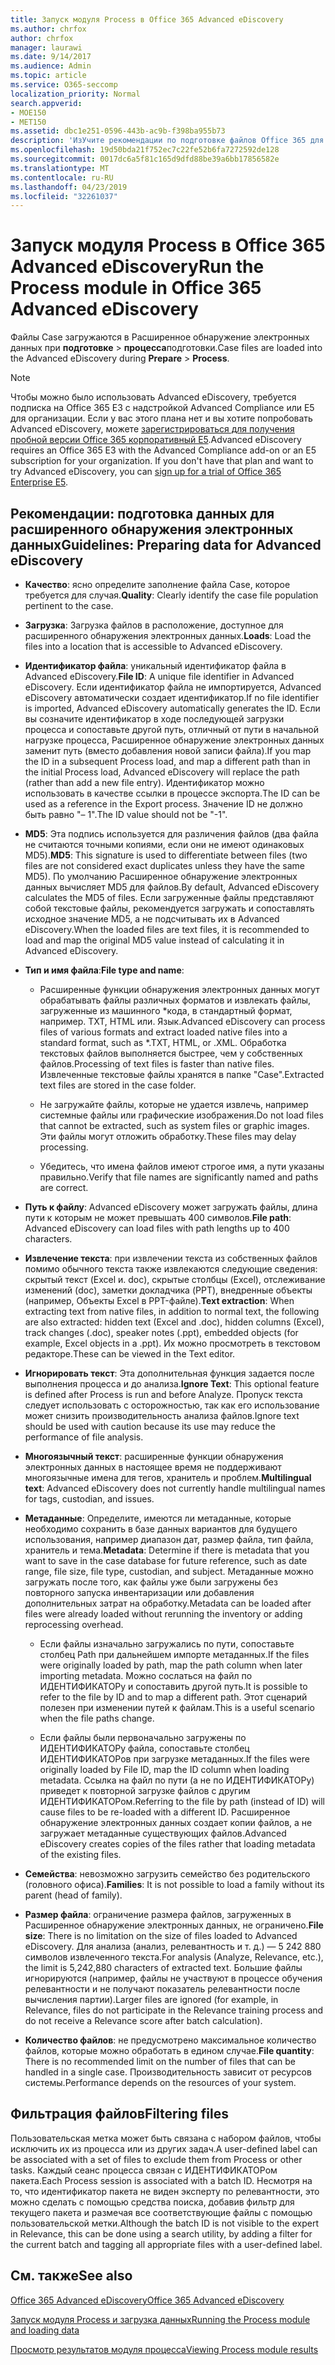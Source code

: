 ```yaml
---
title: Запуск модуля Process в Office 365 Advanced eDiscovery
ms.author: chrfox
author: chrfox
manager: laurawi
ms.date: 9/14/2017
ms.audience: Admin
ms.topic: article
ms.service: O365-seccomp
localization_priority: Normal
search.appverid:
- MOE150
- MET150
ms.assetid: dbc1e251-0596-443b-ac9b-f398ba955b73
description: 'ИзУчите рекомендации по подготовке файлов Office 365 для анализа с помощью Office 365 Advanced eDiscovery.  '
ms.openlocfilehash: 19d50bda21f752ec7c22fe52b6fa7272592de128
ms.sourcegitcommit: 0017dc6a5f81c165d9dfd88be39a6bb17856582e
ms.translationtype: MT
ms.contentlocale: ru-RU
ms.lasthandoff: 04/23/2019
ms.locfileid: "32261037"
---
```

# <a name="run-the-process-module-in-office-365-advanced-ediscovery"></a><span data-ttu-id="15d68-103">Запуск модуля Process в Office 365 Advanced eDiscovery</span><span class="sxs-lookup"><span data-stu-id="15d68-103">Run the Process module in Office 365 Advanced eDiscovery</span></span>

<span data-ttu-id="15d68-104">Файлы Case загружаются в Расширенное обнаружение электронных данных при **подготовке** \> **процесса**подготовки.</span><span class="sxs-lookup"><span data-stu-id="15d68-104">Case files are loaded into the Advanced eDiscovery during **Prepare** \> **Process**.</span></span> 
  
> [!NOTE]
> <span data-ttu-id="15d68-p101">Чтобы можно было использовать Advanced eDiscovery, требуется подписка на Office 365 E3 с надстройкой Advanced Compliance или E5 для организации. Если у вас этого плана нет и вы хотите попробовать Advanced eDiscovery, можете [зарегистрироваться для получения пробной версии Office 365 корпоративный E5](https://go.microsoft.com/fwlink/p/?LinkID=698279).</span><span class="sxs-lookup"><span data-stu-id="15d68-p101">Advanced eDiscovery requires an Office 365 E3 with the Advanced Compliance add-on or an E5 subscription for your organization. If you don't have that plan and want to try Advanced eDiscovery, you can [sign up for a trial of Office 365 Enterprise E5](https://go.microsoft.com/fwlink/p/?LinkID=698279).</span></span> 
  
## <a name="guidelines-preparing-data-for-advanced-ediscovery"></a><span data-ttu-id="15d68-107">Рекомендации: подготовка данных для расширенного обнаружения электронных данных</span><span class="sxs-lookup"><span data-stu-id="15d68-107">Guidelines: Preparing data for Advanced eDiscovery</span></span>

- <span data-ttu-id="15d68-108">**Качество**: ясно определите заполнение файла Case, которое требуется для случая.</span><span class="sxs-lookup"><span data-stu-id="15d68-108">**Quality**: Clearly identify the case file population pertinent to the case.</span></span>
    
- <span data-ttu-id="15d68-109">**Загрузка**: Загрузка файлов в расположение, доступное для расширенного обнаружения электронных данных.</span><span class="sxs-lookup"><span data-stu-id="15d68-109">**Loads**: Load the files into a location that is accessible to Advanced eDiscovery.</span></span>
    
- <span data-ttu-id="15d68-110">**Идентификатор файла**: уникальный идентификатор файла в Advanced eDiscovery.</span><span class="sxs-lookup"><span data-stu-id="15d68-110">**File ID**: A unique file identifier in Advanced eDiscovery.</span></span> <span data-ttu-id="15d68-111">Если идентификатор файла не импортируется, Advanced eDiscovery автоматически создает идентификатор.</span><span class="sxs-lookup"><span data-stu-id="15d68-111">If no file identifier is imported, Advanced eDiscovery automatically generates the ID.</span></span> <span data-ttu-id="15d68-112">Если вы созначите идентификатор в ходе последующей загрузки процесса и сопоставьте другой путь, отличный от пути в начальной нагрузке процесса, Расширенное обнаружение электронных данных заменит путь (вместо добавления новой записи файла).</span><span class="sxs-lookup"><span data-stu-id="15d68-112">If you map the ID in a subsequent Process load, and map a different path than in the initial Process load, Advanced eDiscovery will replace the path (rather than add a new file entry).</span></span> <span data-ttu-id="15d68-113">Идентификатор можно использовать в качестве ссылки в процессе экспорта.</span><span class="sxs-lookup"><span data-stu-id="15d68-113">The ID can be used as a reference in the Export process.</span></span> <span data-ttu-id="15d68-114">Значение ID не должно быть равно "– 1".</span><span class="sxs-lookup"><span data-stu-id="15d68-114">The ID value should not be "-1".</span></span>
    
- <span data-ttu-id="15d68-115">**MD5**: Эта подпись используется для различения файлов (два файла не считаются точными копиями, если они не имеют одинаковых MD5).</span><span class="sxs-lookup"><span data-stu-id="15d68-115">**MD5**: This signature is used to differentiate between files (two files are not considered exact duplicates unless they have the same MD5).</span></span> <span data-ttu-id="15d68-116">По умолчанию Расширенное обнаружение электронных данных вычисляет MD5 для файлов.</span><span class="sxs-lookup"><span data-stu-id="15d68-116">By default, Advanced eDiscovery calculates the MD5 of files.</span></span> <span data-ttu-id="15d68-117">Если загруженные файлы представляют собой текстовые файлы, рекомендуется загружать и сопоставлять исходное значение MD5, а не подсчитывать их в Advanced eDiscovery.</span><span class="sxs-lookup"><span data-stu-id="15d68-117">When the loaded files are text files, it is recommended to load and map the original MD5 value instead of calculating it in Advanced eDiscovery.</span></span>
    
- <span data-ttu-id="15d68-118">**Тип и имя файла**:</span><span class="sxs-lookup"><span data-stu-id="15d68-118">**File type and name**:</span></span>
    
  - <span data-ttu-id="15d68-119">Расширенные функции обнаружения электронных данных могут обрабатывать файлы различных форматов и извлекать файлы, загруженные из машинного \*кода, в стандартный формат, например. TXT, HTML или. Язык.</span><span class="sxs-lookup"><span data-stu-id="15d68-119">Advanced eDiscovery can process files of various formats and extract loaded native files into a standard format, such as \*.TXT, HTML, or .XML.</span></span> <span data-ttu-id="15d68-120">Обработка текстовых файлов выполняется быстрее, чем у собственных файлов.</span><span class="sxs-lookup"><span data-stu-id="15d68-120">Processing of text files is faster than native files.</span></span> <span data-ttu-id="15d68-121">Извлеченные текстовые файлы хранятся в папке "Case".</span><span class="sxs-lookup"><span data-stu-id="15d68-121">Extracted text files are stored in the case folder.</span></span>
    
  - <span data-ttu-id="15d68-122">Не загружайте файлы, которые не удается извлечь, например системные файлы или графические изображения.</span><span class="sxs-lookup"><span data-stu-id="15d68-122">Do not load files that cannot be extracted, such as system files or graphic images.</span></span> <span data-ttu-id="15d68-123">Эти файлы могут отложить обработку.</span><span class="sxs-lookup"><span data-stu-id="15d68-123">These files may delay processing.</span></span>
    
  - <span data-ttu-id="15d68-124">Убедитесь, что имена файлов имеют строгое имя, а пути указаны правильно.</span><span class="sxs-lookup"><span data-stu-id="15d68-124">Verify that file names are significantly named and paths are correct.</span></span>
    
- <span data-ttu-id="15d68-125">**Путь к файлу**: Advanced eDiscovery может загружать файлы, длина пути к которым не может превышать 400 символов.</span><span class="sxs-lookup"><span data-stu-id="15d68-125">**File path**: Advanced eDiscovery can load files with path lengths up to 400 characters.</span></span>
    
- <span data-ttu-id="15d68-126">**Извлечение текста**: при извлечении текста из собственных файлов помимо обычного текста также извлекаются следующие сведения: скрытый текст (Excel и. doc), скрытые столбцы (Excel), отслеживание изменений (doc), заметки докладчика (PPT), внедренные объекты (например, Объекты Excel в PPT-файле).</span><span class="sxs-lookup"><span data-stu-id="15d68-126">**Text extraction**: When extracting text from native files, in addition to normal text, the following are also extracted: hidden text (Excel and .doc), hidden columns (Excel), track changes (.doc), speaker notes (.ppt), embedded objects (for example, Excel objects in a .ppt).</span></span> <span data-ttu-id="15d68-127">Их можно просмотреть в текстовом редакторе.</span><span class="sxs-lookup"><span data-stu-id="15d68-127">These can be viewed in the Text editor.</span></span>
    
- <span data-ttu-id="15d68-128">**Игнорировать текст**: Эта дополнительная функция задается после выполнения процесса и до анализа.</span><span class="sxs-lookup"><span data-stu-id="15d68-128">**Ignore Text**: This optional feature is defined after Process is run and before Analyze.</span></span> <span data-ttu-id="15d68-129">Пропуск текста следует использовать с осторожностью, так как его использование может снизить производительность анализа файлов.</span><span class="sxs-lookup"><span data-stu-id="15d68-129">Ignore text should be used with caution because its use may reduce the performance of file analysis.</span></span>
    
- <span data-ttu-id="15d68-130">**Многоязычный текст**: расширенные функции обнаружения электронных данных в настоящее время не поддерживают многоязычные имена для тегов, хранитель и проблем.</span><span class="sxs-lookup"><span data-stu-id="15d68-130">**Multilingual text**: Advanced eDiscovery does not currently handle multilingual names for tags, custodian, and issues.</span></span>
    
- <span data-ttu-id="15d68-131">**Метаданные**: Определите, имеются ли метаданные, которые необходимо сохранить в базе данных вариантов для будущего использования, например диапазон дат, размер файла, тип файла, хранитель и тема.</span><span class="sxs-lookup"><span data-stu-id="15d68-131">**Metadata**: Determine if there is metadata that you want to save in the case database for future reference, such as date range, file size, file type, custodian, and subject.</span></span> <span data-ttu-id="15d68-132">Метаданные можно загружать после того, как файлы уже были загружены без повторного запуска инвентаризации или добавления дополнительных затрат на обработку.</span><span class="sxs-lookup"><span data-stu-id="15d68-132">Metadata can be loaded after files were already loaded without rerunning the inventory or adding reprocessing overhead.</span></span> 
    
  - <span data-ttu-id="15d68-133">Если файлы изначально загружались по пути, сопоставьте столбец Path при дальнейшем импорте метаданных.</span><span class="sxs-lookup"><span data-stu-id="15d68-133">If the files were originally loaded by path, map the path column when later importing metadata.</span></span> <span data-ttu-id="15d68-134">Можно сослаться на файл по ИДЕНТИФИКАТОРу и сопоставить другой путь.</span><span class="sxs-lookup"><span data-stu-id="15d68-134">It is possible to refer to the file by ID and to map a different path.</span></span> <span data-ttu-id="15d68-135">Этот сценарий полезен при изменении путей к файлам.</span><span class="sxs-lookup"><span data-stu-id="15d68-135">This is a useful scenario when the file paths change.</span></span>
    
  - <span data-ttu-id="15d68-136">Если файлы были первоначально загружены по ИДЕНТИФИКАТОРу файла, сопоставьте столбец ИДЕНТИФИКАТОРов при загрузке метаданных.</span><span class="sxs-lookup"><span data-stu-id="15d68-136">If the files were originally loaded by File ID, map the ID column when loading metadata.</span></span> <span data-ttu-id="15d68-137">Ссылка на файл по пути (а не по ИДЕНТИФИКАТОРу) приведет к повторной загрузке файлов с другим ИДЕНТИФИКАТОРом.</span><span class="sxs-lookup"><span data-stu-id="15d68-137">Referring to the file by path (instead of ID) will cause files to be re-loaded with a different ID.</span></span> <span data-ttu-id="15d68-138">Расширенное обнаружение электронных данных создает копии файлов, а не загружает метаданные существующих файлов.</span><span class="sxs-lookup"><span data-stu-id="15d68-138">Advanced eDiscovery creates copies of the files rather that loading metadata of the existing files.</span></span>
    
- <span data-ttu-id="15d68-139">**Семейства**: невозможно загрузить семейство без родительского (головного офиса).</span><span class="sxs-lookup"><span data-stu-id="15d68-139">**Families**: It is not possible to load a family without its parent (head of family).</span></span> 
    
- <span data-ttu-id="15d68-140">**Размер файла**: ограничение размера файлов, загруженных в Расширенное обнаружение электронных данных, не ограничено.</span><span class="sxs-lookup"><span data-stu-id="15d68-140">**File size**: There is no limitation on the size of files loaded to Advanced eDiscovery.</span></span> <span data-ttu-id="15d68-141">Для анализа (анализ, релевантность и т. д.) — 5 242 880 символов извлеченного текста.</span><span class="sxs-lookup"><span data-stu-id="15d68-141">For analysis (Analyze, Relevance, etc.), the limit is 5,242,880 characters of extracted text.</span></span> <span data-ttu-id="15d68-142">Большие файлы игнорируются (например, файлы не участвуют в процессе обучения релевантности и не получают показатель релевантности после вычисления партии).</span><span class="sxs-lookup"><span data-stu-id="15d68-142">Larger files are ignored (for example, in Relevance, files do not participate in the Relevance training process and do not receive a Relevance score after batch calculation).</span></span>
    
- <span data-ttu-id="15d68-143">**Количество файлов**: не предусмотрено максимальное количество файлов, которые можно обработать в едином случае.</span><span class="sxs-lookup"><span data-stu-id="15d68-143">**File quantity**: There is no recommended limit on the number of files that can be handled in a single case.</span></span> <span data-ttu-id="15d68-144">Производительность зависит от ресурсов системы.</span><span class="sxs-lookup"><span data-stu-id="15d68-144">Performance depends on the resources of your system.</span></span> 
    
## <a name="filtering-files"></a><span data-ttu-id="15d68-145">Фильтрация файлов</span><span class="sxs-lookup"><span data-stu-id="15d68-145">Filtering files</span></span>

<span data-ttu-id="15d68-146">Пользовательская метка может быть связана с набором файлов, чтобы исключить их из процесса или из других задач.</span><span class="sxs-lookup"><span data-stu-id="15d68-146">A user-defined label can be associated with a set of files to exclude them from Process or other tasks.</span></span> <span data-ttu-id="15d68-147">Каждый сеанс процесса связан с ИДЕНТИФИКАТОРом пакета.</span><span class="sxs-lookup"><span data-stu-id="15d68-147">Each Process session is associated with a batch ID.</span></span> <span data-ttu-id="15d68-148">Несмотря на то, что идентификатор пакета не виден эксперту по релевантности, это можно сделать с помощью средства поиска, добавив фильтр для текущего пакета и размечая все соответствующие файлы с помощью пользовательской метки.</span><span class="sxs-lookup"><span data-stu-id="15d68-148">Although the batch ID is not visible to the expert in Relevance, this can be done using a search utility, by adding a filter for the current batch and tagging all appropriate files with a user-defined label.</span></span> 
  
## <a name="see-also"></a><span data-ttu-id="15d68-149">См. также</span><span class="sxs-lookup"><span data-stu-id="15d68-149">See also</span></span>

[<span data-ttu-id="15d68-150">Office 365 Advanced eDiscovery</span><span class="sxs-lookup"><span data-stu-id="15d68-150">Office 365 Advanced eDiscovery</span></span>](office-365-advanced-ediscovery.md)
  
[<span data-ttu-id="15d68-151">Запуск модуля Process и загрузка данных</span><span class="sxs-lookup"><span data-stu-id="15d68-151">Running the Process module and loading data</span></span>](run-the-process-module-and-load-data-in-advanced-ediscovery.md)
  
[<span data-ttu-id="15d68-152">Просмотр результатов модуля процесса</span><span class="sxs-lookup"><span data-stu-id="15d68-152">Viewing Process module results</span></span>](view-process-module-results-in-advanced-ediscovery.md)

